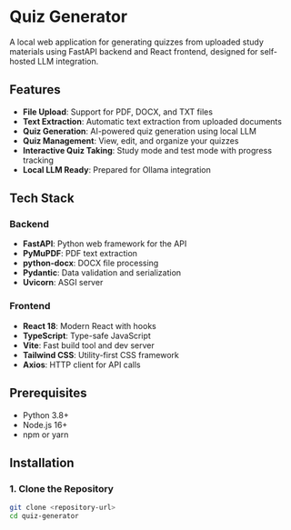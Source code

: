 # Quiz Generator

A local web application for generating quizzes from uploaded study materials using FastAPI backend and React frontend, designed for self-hosted LLM integration.

## Features

- **File Upload**: Support for PDF, DOCX, and TXT files
- **Text Extraction**: Automatic text extraction from uploaded documents
- **Quiz Generation**: AI-powered quiz generation using local LLM
- **Quiz Management**: View, edit, and organize your quizzes
- **Interactive Quiz Taking**: Study mode and test mode with progress tracking
- **Local LLM Ready**: Prepared for Ollama integration

## Tech Stack

### Backend
- **FastAPI**: Python web framework for the API
- **PyMuPDF**: PDF text extraction
- **python-docx**: DOCX file processing
- **Pydantic**: Data validation and serialization
- **Uvicorn**: ASGI server

### Frontend
- **React 18**: Modern React with hooks
- **TypeScript**: Type-safe JavaScript
- **Vite**: Fast build tool and dev server
- **Tailwind CSS**: Utility-first CSS framework
- **Axios**: HTTP client for API calls

## Prerequisites

- Python 3.8+
- Node.js 16+
- npm or yarn

## Installation

### 1. Clone the Repository

```bash
git clone <repository-url>
cd quiz-generator
